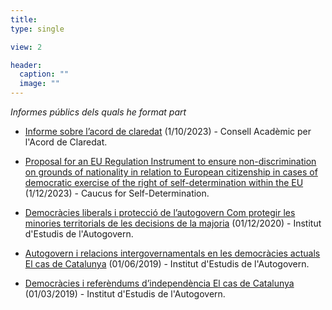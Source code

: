 ```yaml
---
title:    
type: single

view: 2

header:
  caption: ""
  image: ""
---
```


*Informes públics dels quals he format part*

* [Informe sobre l’acord de claredat](https://acordclaredat.cat/wp-content/uploads/2023/10/Informe_Acorddeclaredat.pdf) (1/10/2023) - Consell Acadèmic per l'Acord de Claredat. 

* [Proposal for an EU Regulation Instrument to ensure non-discrimination on grounds of nationality in relation to European citizenship in cases of democratic exercise of the right of self-determination within the EU](https://selfdeterminationcaucus.eu/selfdetermination_caucus.pdf) (1/12/2023) - Caucus for Self-Determination.

* [Democràcies liberals  i protecció de l’autogovern Com protegir les minories territorials  de les decisions de la majoria](https://presidencia.gencat.cat/web/.content/ambits_actuacio/desenvolupament_autogovern/iea/publicacions/14_IEA-Informes/informes_arxius-i-vincles/2020-2-informe.pdf) (01/12/2020) - Institut d'Estudis de l'Autogovern.

* [Autogovern i relacions intergovernamentals en les democràcies actuals El cas de Catalunya](https://presidencia.gencat.cat/web/.content/ambits_actuacio/desenvolupament_autogovern/iea/publicacions/14_IEA-Informes/informes_arxius-i-vincles/2019_info2_autog-relacions.pdf) (01/06/2019) - Institut d'Estudis de l'Autogovern.

* [Democràcies i referèndums  d’independència El cas de Catalunya](https://presidencia.gencat.cat/web/.content/ambits_actuacio/desenvolupament_autogovern/iea/publicacions/14_IEA-Informes/informes_arxius-i-vincles/2019_info1_democracies-referendumsMS.pdf) (01/03/2019) - Institut d'Estudis de l'Autogovern.



